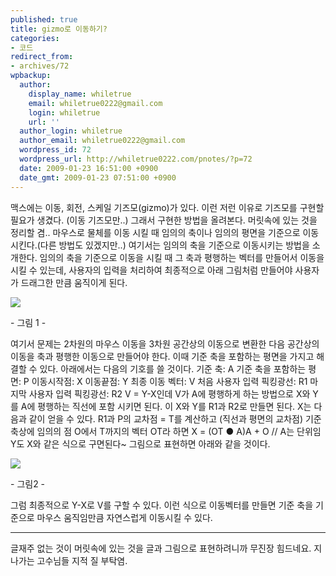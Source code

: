 ```yaml
---
published: true
title: gizmo로 이동하기?
categories:
- 코드
redirect_from:
- archives/72
wpbackup:
  author:
    display_name: whiletrue
    email: whiletrue0222@gmail.com
    login: whiletrue
    url: ''
  author_login: whiletrue
  author_email: whiletrue0222@gmail.com
  wordpress_id: 72
  wordpress_url: http://whiletrue0222.com/pnotes/?p=72
  date: 2009-01-23 16:51:00 +0900
  date_gmt: 2009-01-23 07:51:00 +0900
---
```


맥스에는 이동, 회전, 스케일 기즈모(gizmo)가 있다.
이런 저런 이유로 기즈모를 구현할 필요가 생겼다. (이동 기즈모만..)
그래서 구현한 방법을 올려본다. 머릿속에 있는 것을 정리할 겸..
마우스로 물체를 이동 시킬 때 임의의 축이나 임의의 평면을 기준으로 이동시킨다.(다른 방법도 있겠지만..)
여기서는 임의의 축을 기준으로 이동시키는 방법을 소개한다.
임의의 축을 기준으로 이동을 시킬 때 그 축과 평행하는 벡터를 만들어서 이동을 시킬 수 있는데,
사용자의 입력을 처리하여 최종적으로 아래 그림처럼 만들어야 사용자가 드래그한 만큼 움직이게 된다.

![](https://lh4.googleusercontent.com/-I5HAl5hUzXA/TvhuRCJnJLI/AAAAAAAACTE/f9O1qDiwopw/s400/e0070413_49795fede4427.jpg)

\- 그림 1 -

여기서 문제는 2차원의 마우스 이동을 3차원 공간상의 이동으로 변환한 다음
공간상의 이동을 축과 평행한 이동으로 만들어야 한다.
이때 기준 축을 포함하는 평면을 가지고 해결할 수 있다.
아래에서는 다음의 기호를 쓸 것이다.
기준 축: A
기준 축을 포함하는 평면: P
이동시작점: X
이동끝점: Y
최종 이동 벡터: V
처음 사용자 입력 픽킹광선: R1
마지막 사용자 입력 픽킹광선: R2
V = Y-X인데
V가 A에 평행하게 하는 방법으로 X와 Y를 A에 평행하는 직선에 포함 시키면 된다.
이 X와 Y를 R1과 R2로 만들면 된다.
X는 다음과 같이 얻을 수 있다.
R1과 P의 교차점 = T를 계산하고 (직선과 평면의 교차점)
기준축상에 임의의 점 O에서 T까지의 벡터 OT라 하면
X = (OT ● A)A + O             // A는 단위임
Y도 X와 같은 식으로 구면된다~
그림으로 표현하면 아래와 같을 것이다.

![](https://lh6.googleusercontent.com/-O8ORBq_J9EQ/TvhuRKwZlfI/AAAAAAAACTE/vZuHlG4rbIg/s400/e0070413_497973d3aca2e.jpg)

\- 그림2 -


그럼 최종적으로 Y-X로 V를 구할 수 있다.
이런 식으로 이동벡터를 만들면 기준 축을 기준으로 마우스 움직임만큼 자연스럽게 이동시킬 수 있다.

---

글재주 없는 것이 머릿속에 있는 것을 글과 그림으로 표현하려니까 무진장 힘드네요.
지나가는 고수님들 지적 질 부탁염.
